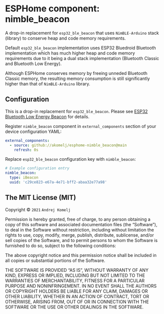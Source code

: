 # ESPHome component: nimble_beacon

A drop-in replacement for `esp32_ble_beacon` that uses `NimBLE-Arduino` stack (library) to conserve heap and code memory requirements.

Default `esp32_ble_beacon` implementation uses ESP32 Bluedroid Bluetooth implementation which has much higher heap and code memory requirements due to it being a dual stack implementation (Bluetooth Classic and Bluetooth Low Energy).

Although ESPHome conserves memory by freeing unneded Bluetooth Classic memory, the resulting memory consumption is still significantly higher than that of `NimBLE-Arduino` library.


## Configuration

This is a drop-in replacement for `esp32_ble_beacon`. Please see [ESP32 Bluetooth Low Energy Beacon](https://esphome.io/components/esp32_ble_beacon.html) for details.

Register `nimble_beacon` component in `external_components` section of your device configuration YAML:

```YAML
external_components:
  - source: github://akomelj/esphome-nimble_beacon@main
    refresh: 0s
```

Replace `esp32_ble_beacon` configuration key with `nimble_beacon`:

```YAML
# Example configuration entry
nimble_beacon:
  type: iBeacon
  uuid: 'c29ce823-e67a-4e71-bff2-abaa32e77a98'
```



## The MIT License (MIT)


Copyright © `2021` `Andrej Komelj`

Permission is hereby granted, free of charge, to any person
obtaining a copy of this software and associated documentation
files (the “Software”), to deal in the Software without
restriction, including without limitation the rights to use,
copy, modify, merge, publish, distribute, sublicense, and/or sell
copies of the Software, and to permit persons to whom the
Software is furnished to do so, subject to the following
conditions:

The above copyright notice and this permission notice shall be
included in all copies or substantial portions of the Software.

THE SOFTWARE IS PROVIDED “AS IS”, WITHOUT WARRANTY OF ANY KIND,
EXPRESS OR IMPLIED, INCLUDING BUT NOT LIMITED TO THE WARRANTIES
OF MERCHANTABILITY, FITNESS FOR A PARTICULAR PURPOSE AND
NONINFRINGEMENT. IN NO EVENT SHALL THE AUTHORS OR COPYRIGHT
HOLDERS BE LIABLE FOR ANY CLAIM, DAMAGES OR OTHER LIABILITY,
WHETHER IN AN ACTION OF CONTRACT, TORT OR OTHERWISE, ARISING
FROM, OUT OF OR IN CONNECTION WITH THE SOFTWARE OR THE USE OR
OTHER DEALINGS IN THE SOFTWARE.